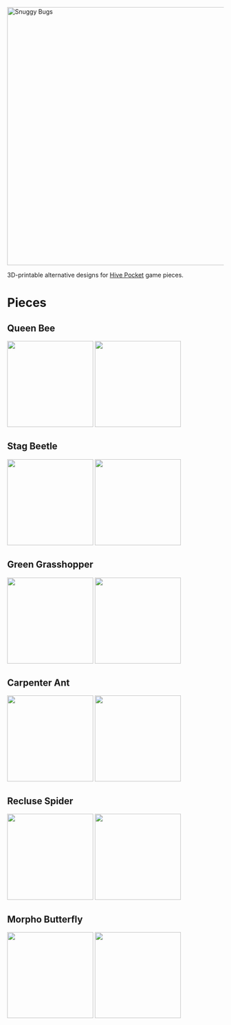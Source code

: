 <img alt="Snuggy Bugs" src="https://raw.githubusercontent.com/tasssinclair/touchy-bugs/main/logo.svg" width="600"/>

3D-printable alternative designs for <a href="https://www.gen42.com/games/hive-pocket">Hive Pocket</a> game pieces.

# Pieces
## Queen Bee
<img src="https://raw.githubusercontent.com/tasssinclair/touchy-bugs/main/bee-insert.png" width="200" />
<img src="https://raw.githubusercontent.com/tasssinclair/touchy-bugs/main/bee-tile.png" width="200" />

## Stag Beetle
<img src="https://raw.githubusercontent.com/tasssinclair/touchy-bugs/main/beetle-insert.png" width="200" />
<img src="https://raw.githubusercontent.com/tasssinclair/touchy-bugs/main/beetle-tile.png" width="200" />

## Green Grasshopper
<img src="https://raw.githubusercontent.com/tasssinclair/touchy-bugs/main/grasshopper-insert.png" width="200" />
<img src="https://raw.githubusercontent.com/tasssinclair/touchy-bugs/main/grasshopper-tile.png" width="200" />

## Carpenter Ant
<img src="https://raw.githubusercontent.com/tasssinclair/touchy-bugs/main/ant-insert.png" width="200" />
<img src="https://raw.githubusercontent.com/tasssinclair/touchy-bugs/main/ant-tile.png" width="200" />

## Recluse Spider
<img src="https://raw.githubusercontent.com/tasssinclair/touchy-bugs/main/spider-insert.png" width="200" />
<img src="https://raw.githubusercontent.com/tasssinclair/touchy-bugs/main/spider-tile.png" width="200" />

## Morpho Butterfly
<img src="https://raw.githubusercontent.com/tasssinclair/touchy-bugs/main/butterfly-insert.png" width="200" />
<img src="https://raw.githubusercontent.com/tasssinclair/touchy-bugs/main/butterfly-tile.png" width="200" />
